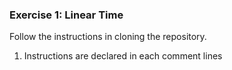 ### Exercise 1: Linear Time

Follow the instructions in cloning the repository.
1. Instructions are declared in each comment lines
